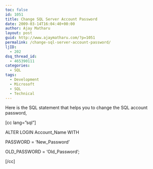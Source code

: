 ```yaml
---
toc: false
id: 1051
title: Change SQL Server Account Password
date: 2009-03-14T16:04:40+00:00
author: Ajay Matharu
layout: post
guid: http://www.ajaymatharu.com/?p=1051
permalink: /change-sql-server-account-password/
ljID:
  - 202
dsq_thread_id:
  - 465390111
categories:
  - SQL
tags:
  - Development
  - Microsoft
  - SQL
  - Technical
---
```

Here is the SQL statement that helps you to change the SQL account password,

[cc lang=&#8221;sql&#8221;]
  
ALTER LOGIN Account_Name WITH
  
PASSWORD = &#8216;New_Password&#8217;
  
OLD\_PASSWORD = &#8216;Old\_Password&#8217;;
  
[/cc]
